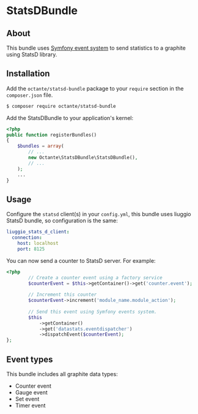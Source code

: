 # StatsDBundle

## About ##

This bundle uses [Symfony event system](http://symfony.com/doc/current/components/console/events.html) to send statistics to a graphite using StatsD library.

## Installation ##

Add the `octante/statsd-bundle` package to your `require` section in the `composer.json` file.

``` bash
$ composer require octante/statsd-bundle
```

Add the StatsDBundle to your application's kernel:

``` php
<?php
public function registerBundles()
{
    $bundles = array(
        // ...
        new Octante\StatsDBundle\StatsDBundle(),
        // ...
    );
    ...
}
```

## Usage ##

Configure the `statsd` client(s) in your `config.yml`, this bundle uses liuggio StatsD bundle, so configuration is the same:

``` yaml
liuggio_stats_d_client:
  connection:
    host: localhost
    port: 8125
```

You can now send a counter to StatsD server. For example:

``` php
<?php
        // Create a counter event using a factory service
        $counterEvent = $this->getContainer()->get('counter.event');
        
        // Increment this counter
        $counterEvent->increment('module_name.module_action');
        
        // Send this event using Symfony events system.
        $this
            ->getContainer()
            ->get('datastats.eventdispatcher')
            ->dispatchEvent($counterEvent);
};
```

## Event types ##

This bundle includes all graphite data types:

* Counter event
* Gauge event
* Set event
* Timer event